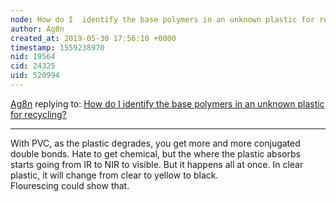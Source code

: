 ```yaml
---
node: How do I  identify the base polymers in an unknown plastic for recycling? 
author: Ag8n
created_at: 2019-05-30 17:56:10 +0000
timestamp: 1559238970
nid: 19564
cid: 24325
uid: 520994
---
```




[Ag8n](../profile/Ag8n) replying to: [How do I  identify the base polymers in an unknown plastic for recycling? ](../notes/profpearce/05-30-2019/how-do-i-identify-the-base-polymers-in-an-unknown-plastic-for-recycling)

----
 With PVC, as the plastic degrades, you get more and more conjugated double bonds.  Hate to get chemical, but the where the plastic absorbs starts going from IR to NIR to visible.  But it happens all at once.  In clear plastic, it will change from clear to yellow to black.  
Flourescing could show that.